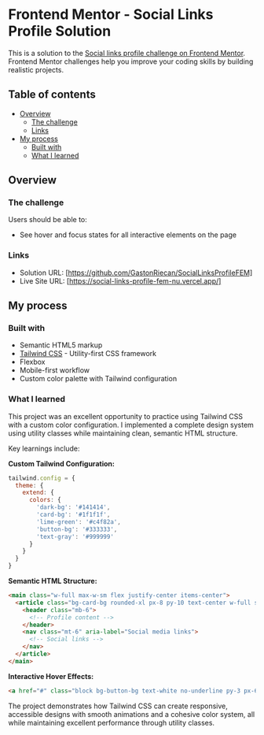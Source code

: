 # Frontend Mentor - Social Links Profile Solution

This is a solution to the [Social links profile challenge on Frontend Mentor](https://www.frontendmentor.io/challenges/social-links-profile-UG32l9m6dQ). Frontend Mentor challenges help you improve your coding skills by building realistic projects.

## Table of contents

- [Overview](#overview)
  - [The challenge](#the-challenge)
  - [Links](#links)
- [My process](#my-process)
  - [Built with](#built-with)
  - [What I learned](#what-i-learned)

## Overview

### The challenge

Users should be able to:

- See hover and focus states for all interactive elements on the page

### Links

- Solution URL: [https://github.com/GastonRiecan/SocialLinksProfileFEM]
- Live Site URL: [https://social-links-profile-fem-nu.vercel.app/]

## My process

### Built with

- Semantic HTML5 markup
- [Tailwind CSS](https://tailwindcss.com/) - Utility-first CSS framework
- Flexbox
- Mobile-first workflow
- Custom color palette with Tailwind configuration

### What I learned

This project was an excellent opportunity to practice using Tailwind CSS with a custom color configuration. I implemented a complete design system using utility classes while maintaining clean, semantic HTML structure.

Key learnings include:

**Custom Tailwind Configuration:**
```javascript
tailwind.config = {
  theme: {
    extend: {
      colors: {
        'dark-bg': '#141414',
        'card-bg': '#1f1f1f',
        'lime-green': '#c4f82a',
        'button-bg': '#333333',
        'text-gray': '#999999'
      }
    }
  }
}
```

**Semantic HTML Structure:**
```html
<main class="w-full max-w-sm flex justify-center items-center">
  <article class="bg-card-bg rounded-xl px-8 py-10 text-center w-full shadow-2xl">
    <header class="mb-6">
      <!-- Profile content -->
    </header>
    <nav class="mt-6" aria-label="Social media links">
      <!-- Social links -->
    </nav>
  </article>
</main>
```

**Interactive Hover Effects:**
```html
<a href="#" class="block bg-button-bg text-white no-underline py-3 px-6 rounded-lg font-semibold text-sm transition-all duration-300 hover:bg-lime-green hover:text-dark-bg hover:-translate-y-0.5">
```

The project demonstrates how Tailwind CSS can create responsive, accessible designs with smooth animations and a cohesive color system, all while maintaining excellent performance through utility classes.
